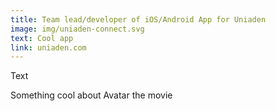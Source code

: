 ```yaml
---
title: Team lead/developer of iOS/Android App for Uniaden
image: img/uniaden-connect.svg
text: Cool app
link: uniaden.com
---
```

Text

Something cool about Avatar the movie
